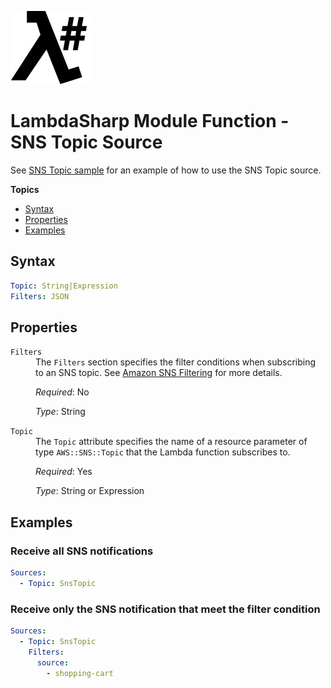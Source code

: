 ![λ#](LambdaSharpLogo.png)

# LambdaSharp Module Function - SNS Topic Source

See [SNS Topic sample](../Samples/SnsSample/) for an example of how to use the SNS Topic source.

__Topics__
* [Syntax](#syntax)
* [Properties](#properties)
* [Examples](#examples)

## Syntax

```yaml
Topic: String|Expression
Filters: JSON
```

## Properties

<dl>

<dt><code>Filters</code></dt>
<dd>
The <code>Filters</code> section specifies the filter conditions when subscribing to an SNS topic. See <a href="https://docs.aws.amazon.com/sns/latest/dg/sns-message-filtering.html">Amazon SNS Filtering</a> for more details.

<i>Required</i>: No

<i>Type</i>: String
</dd>

<dt><code>Topic</code></dt>
<dd>
The <code>Topic</code> attribute specifies the name of a resource parameter of type <code>AWS::SNS::Topic</code> that the Lambda function subscribes to.

<i>Required</i>: Yes

<i>Type</i>: String or Expression
</dd>

</dl>

## Examples

### Receive all SNS notifications

```yaml
Sources:
  - Topic: SnsTopic
```

### Receive only the SNS notification that meet the filter condition

```yaml
Sources:
  - Topic: SnsTopic
    Filters:
      source:
        - shopping-cart
```